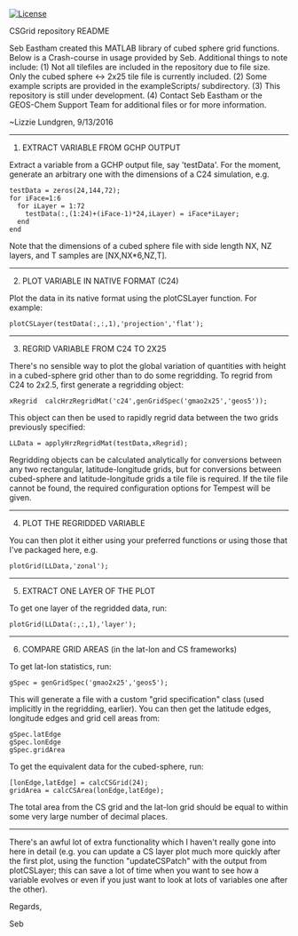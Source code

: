 [![License](https://img.shields.io/badge/License-MIT-blue.svg)](https://github.com/geoschem/CsGrid/blob/master/LICENSE.txt)

CSGrid repository README

Seb Eastham created this MATLAB library of cubed sphere grid functions. 
Below is a Crash-course in usage provided by Seb. Additional things to
note include:
     (1) Not all tilefiles are included in the repository due to file size.
         Only the cubed sphere <-> 2x25 tile file is currently included.
     (2) Some example scripts are provided in the exampleScripts/
         subdirectory. 
     (3) This repository is still under development.
     (4) Contact Seb Eastham or the GEOS-Chem Support Team for additional
         files or for more information.
	 
~Lizzie Lundgren, 9/13/2016
_____________________________________________________________________________

1) EXTRACT VARIABLE FROM GCHP OUTPUT

Extract a variable from a GCHP output file, say 'testData'. For the moment, 
generate an arbitrary one with the dimensions of a C24 simulation, e.g.

    testData = zeros(24,144,72);
    for iFace=1:6
      for iLayer = 1:72
        testData(:,(1:24)+(iFace-1)*24,iLayer) = iFace*iLayer;
      end
    end

Note that the dimensions of a cubed sphere file with side length NX, NZ layers,
and T samples are [NX,NX*6,NZ,T].

_____________________________________________________________________________

2) PLOT VARIABLE IN NATIVE FORMAT (C24)

Plot the data in its native format using the plotCSLayer function. For example:

    plotCSLayer(testData(:,:,1),'projection','flat');

_____________________________________________________________________________

3) REGRID VARIABLE FROM C24 TO 2X25

There's no sensible way to plot the global variation of quantities with 
height in a cubed-sphere grid other than to do some regridding. To regrid from 
C24 to 2x2.5, first generate a regridding object:

    xRegrid  calcHrzRegridMat('c24',genGridSpec('gmao2x25','geos5'));

This object can then be used to rapidly regrid data between the two grids
previously specified:

    LLData = applyHrzRegridMat(testData,xRegrid);

Regridding objects can be calculated analytically for conversions between
any two rectangular, latitude-longitude grids, but for conversions between
cubed-sphere and latitude-longitude grids a tile file is required. If the
tile file cannot be found, the required configuration options for Tempest
will be given.

_____________________________________________________________________________

4) PLOT THE REGRIDDED VARIABLE

You can then plot it either using your preferred functions or using those that 
I've packaged here, e.g.

    plotGrid(LLData,'zonal');

_____________________________________________________________________________

5) EXTRACT ONE LAYER OF THE PLOT

To get one layer of the regridded data, run:

    plotGrid(LLData(:,:,1),'layer');

_____________________________________________________________________________

6) COMPARE GRID AREAS (in the lat-lon and CS frameworks) 

To get lat-lon statistics, run:

    gSpec = genGridSpec('gmao2x25','geos5'); 

This will generate a file with a custom "grid specification" class (used 
implicitly in the regridding, earlier). You can then get the latitude edges, 
longitude edges and grid cell areas from:

    gSpec.latEdge
    gSpec.lonEdge
    gSpec.gridArea

To get the equivalent data for the cubed-sphere, run:

    [lonEdge,latEdge] = calcCSGrid(24); 
    gridArea = calcCSArea(lonEdge,latEdge); 

The total area from the CS grid and the lat-lon grid should be equal to 
within some very large number of decimal places.

_____________________________________________________________________________

There's an awful lot of extra functionality which I haven't really gone 
into here in detail (e.g. you can update a CS layer plot much more quickly 
after the first plot, using the function "updateCSPatch" with the output 
from plotCSLayer; this can save a lot of time when you want to see how a 
variable evolves or even if you just want to look at lots of variables 
one after the other).

Regards,

Seb